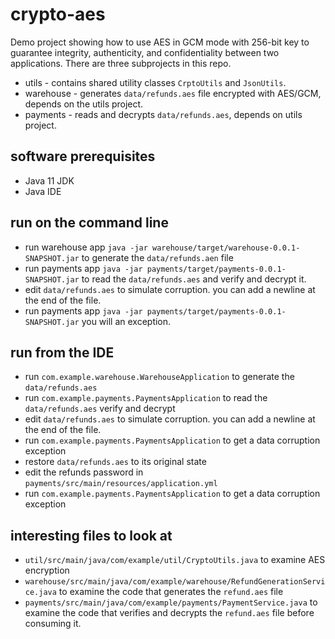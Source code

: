 # crypto-aes

Demo project showing how to use AES in GCM mode with 256-bit key to guarantee integrity,
 authenticity, and confidentiality between two applications. There are three subprojects in this repo.

* utils - contains shared utility classes `CrptoUtils` and `JsonUtils`.  
* warehouse - generates `data/refunds.aes` file encrypted with AES/GCM, depends on the utils project. 
* payments -  reads and decrypts `data/refunds.aes`, depends on utils project.

## software prerequisites 

* Java 11 JDK 
* Java IDE 

## run on the command line

* run warehouse app `java -jar warehouse/target/warehouse-0.0.1-SNAPSHOT.jar` to generate the 
  `data/refunds.aen` file
* run payments app `java -jar payments/target/payments-0.0.1-SNAPSHOT.jar` to read the 
  `data/refunds.aes` and verify and decrypt it.
* edit `data/refunds.aes` to simulate corruption. you can add a newline at the end of the file.
* run payments app `java -jar payments/target/payments-0.0.1-SNAPSHOT.jar` you will an exception. 

## run from the IDE 

* run `com.example.warehouse.WarehouseApplication` to generate the `data/refunds.aes`
* run `com.example.payments.PaymentsApplication` to read the `data/refunds.aes`  verify and decrypt 
* edit `data/refunds.aes` to simulate corruption. you can add a newline at the end of the file.
* run `com.example.payments.PaymentsApplication` to get a data corruption exception 
* restore `data/refunds.aes` to its original state
* edit the refunds password in `payments/src/main/resources/application.yml`
* run `com.example.payments.PaymentsApplication` to get a data corruption exception 

## interesting files to look at 

* `util/src/main/java/com/example/util/CryptoUtils.java` to examine AES encryption
* `warehouse/src/main/java/com/example/warehouse/RefundGenerationService.java` to examine the code
that generates the `refund.aes` file
* `payments/src/main/java/com/example/payments/PaymentService.java` to examine the code that 
 verifies and decrypts the `refund.aes` file before consuming it.
